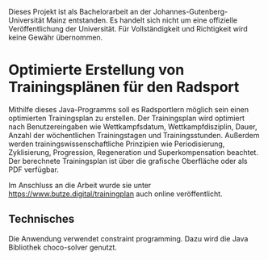 
Dieses Projekt ist als Bachelorarbeit an der Johannes-Gutenberg-Universität Mainz entstanden. Es handelt sich nicht um eine offizielle Veröffentlichung der Universität. Für Vollständigkeit und Richtigkeit wird keine Gewähr übernommen.

# Optimierte Erstellung von Trainingsplänen für den Radsport
Mithilfe dieses Java-Programms soll es Radsportlern möglich sein einen optimierten Trainingsplan zu erstellen. Der Trainingsplan wird optimiert nach Benutzereingaben wie Wettkampfsdatum, Wettkampfdisziplin, Dauer, Anzahl der wöchentlichen Trainingstagen und Trainingsstunden. Außerdem werden trainingswissenschaftliche Prinzipien wie Periodisierung, Zyklisierung, Progression, Regeneration und Superkompensation beachtet. Der berechnete Trainingsplan ist über die grafische Oberfläche oder als PDF verfügbar.

Im Anschluss an die Arbeit wurde sie unter https://www.butze.digital/trainingplan auch online veröffentlicht.

## Technisches

Die Anwendung verwendet constraint programming. Dazu wird die Java Bibliothek choco-solver genutzt.

 
